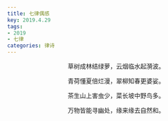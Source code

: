 ```yaml
---
title: 七律偶感
key: 2019.4.29
tags: 
- 2019
- 七律
categories: 律诗
---
```


<p align="center">草树成林结绿萝，云烟临水起漪波。
</p>
<p align="center">青荷懂夏倍烂漫，翠柳知春更婆娑。
</p>
<p align="center">茶生山上害虫少，菜长坡中野鸟多。
</p>
<p align="center">万物皆能寻幽处，缘来缘去自然和。
</p>
